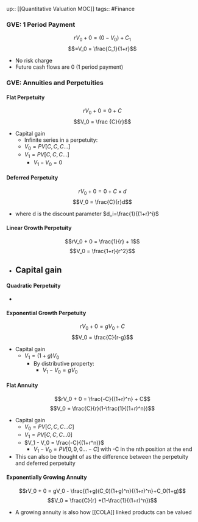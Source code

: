 up:: [[Quantitative Valuation MOC]]
tags:: #Finance  
### GVE: 1 Period Payment
$$rV_0 + 0 = (0-V_0)+C_1$$
$$=V_0 = \frac{C_1}{1+r}$$
- No risk charge
- Future cash flows are 0 (1 period payment)
### GVE: Annuities and Perpetuities

#### Flat Perpetuity
$$rV_0 + 0 = 0 + C$$
$$V_0 = \frac {C}{r}$$
- Capital gain
	- Infinite series in a perpetuity:
	- $V_0 = PV[C, C, C...]$
	- $V_1 = PV[C, C, C...]$
		- $V_1 - V_0 = 0$
#### Deferred Perpetuity
$$rV_0 + 0 =0 + C \times d$$
$$V_0 = \frac{C}{r}d$$
- where d is the discount parameter $d_i=\frac{1}{(1+r)^i}$
#### Linear Growth Perpetuity
$$rV_0 + 0 = \frac{1}{r} + 1$$
$$V_0 = \frac{1+r}{r^2}$$
- Capital gain
	- 
#### Quadratic Perpetuity
- 
#### Exponential Growth Perpetuity
$$rV_0 + 0 = gV_0 + C$$
$$V_0 = \frac{C}{r-g}$$
- Capital gain
	- $V_1 = (1+g)V_0$
		- By distributive property:
			- $V_1 - V_0 = gV_0$
#### Flat Annuity
$$rV_0 + 0 = \frac{-C}{(1+r)^n} + C$$
$$V_0 = \frac{C}{r}(1-\frac{1}{(1+r)^n})$$
- Capital gain
	- $V_0 = PV[C, C, C...C]$
	- $V_1 = PV[C, C, C... 0]$
	- $V_1 - V_0 = \frac{-C}{(1+r^n)}$
		- $V_1 - V_0 = PV[0,0,0...-C]$ with -C in the nth position at the end
- This can also be thought of as the difference between the perpetuity and deferred perpetuity
#### Exponentially Growing Annuity
$$rV_0 + 0 = gV_0 - \frac{(1+g)(C_0)(1+g)^n}{(1+r)^n}+C_0(1+g)$$ 
$$V_0 = \frac{C}{r} +(1-\frac{1}{(1+r)^n})$$
- A growing annuity is also how [[COLA]] linked products can be valued